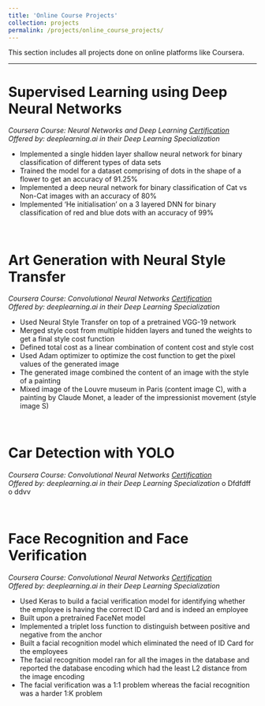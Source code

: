```yaml
---
title: 'Online Course Projects'
collection: projects
permalink: /projects/online_course_projects/
---
```


This section includes all projects done on online platforms like Coursera.

---

Supervised Learning using Deep Neural Networks 
=====
*Coursera Course: Neural Networks and Deep Learning*  *[Certification](https://drive.google.com/file/d/1nf9TULRh7yX4LkQr76z_pKnyEOLJTq9H/view?usp=sharing)*  
*Offered by: deeplearning.ai in their Deep Learning Specialization* 
* Implemented a single hidden layer shallow neural network for binary classification of different types of data sets
*	Trained the model for a dataset comprising of dots in the shape of a flower to get an accuracy of 91.25%
*	Implemented a deep neural network for binary classification of Cat vs Non-Cat images with an accuracy of 80%
* Implemented ‘He initialisation’ on a 3 layered DNN for binary classification of red and blue dots with an accuracy of 99%

<br>

Art Generation with Neural Style Transfer
=====
*Coursera Course: Convolutional Neural Networks*  *[Certification](https://drive.google.com/file/d/19Rrb0IDeo_lUES_EEHMV_iq0hCC00zxT/view?usp=sharing)*  
*Offered by: deeplearning.ai in their Deep Learning Specialization* 
*	Used Neural Style Transfer on top of a pretrained VGG-19 network
*	Merged style cost from multiple hidden layers and tuned the weights to get a final style cost function
*	Defined total cost as a linear combination of content cost and style cost
*	Used Adam optimizer to optimize the cost function to get the pixel values of the generated image
*	The generated image combined the content of an image with the style of a painting
*	Mixed image of the Louvre museum in Paris (content image C), with a painting by Claude Monet, a leader of the impressionist movement (style image S)

<br>

Car Detection with YOLO
=====
*Coursera Course: Convolutional Neural Networks*  *[Certification](https://drive.google.com/file/d/19Rrb0IDeo_lUES_EEHMV_iq0hCC00zxT/view?usp=sharing)*  
*Offered by: deeplearning.ai in their Deep Learning Specialization* 
o	Dfdfdff
o	ddvv

<br>

Face Recognition and Face Verification
=====
*Coursera Course: Convolutional Neural Networks*  *[Certification](https://drive.google.com/file/d/19Rrb0IDeo_lUES_EEHMV_iq0hCC00zxT/view?usp=sharing)*  
*Offered by: deeplearning.ai in their Deep Learning Specialization* 
*	Used Keras to build a facial verification model for identifying whether the employee is having the correct ID Card and is indeed an employee
*	Built upon a pretrained FaceNet model
*	Implemented a triplet loss function to distinguish between positive and negative from the anchor
*	Built a facial recognition model which eliminated the need of ID Card for the employees
*	The facial recognition model ran for all the images in the database and reported the database encoding which had the least L2 distance from the image encoding
*	The facial verification was a 1:1 problem whereas the facial recognition was a harder 1:K problem


